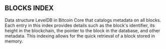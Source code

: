 ## BLOCKS INDEX

Data structure LevelDB in Bitcoin Core that catalogs metadata on all blocks. Each entry in this index provides details such as the block's identifier, its height in the blockchain, the pointer to the block in the database, and other metadata. This indexing allows for the quick retrieval of a block stored in memory.